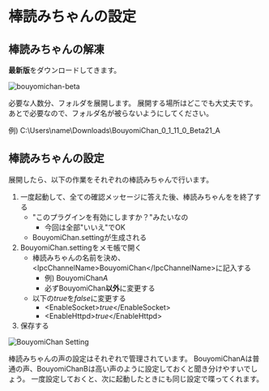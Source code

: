 # 棒読みちゃんの設定

## 棒読みちゃんの解凍

**最新版**をダウンロードしてきます。

![bouyomichan-beta](../image/bouyomichan-beta.png)

必要な人数分、フォルダを展開します。
展開する場所はどこでも大丈夫です。
あとで必要なので、フォルダ名が被らないようにしてください。

例) C:\Users\name\Downloads\BouyomiChan_0_1_11_0_Beta21_A

## 棒読みちゃんの設定

展開したら、以下の作業をそれぞれの棒読みちゃんで行います。

1. 一度起動して、全ての確認メッセージに答えた後、棒読みちゃんをを終了する
    - "このプラグインを有効にしますか？"みたいなの
        - 今回は全部"いいえ"でOK
    - BouyomiChan.settingが生成される
1. BouyomiChan.settingをメモ帳で開く
    - 棒読みちゃんの名前を決め、\<IpcChannelName\>BouyomiChan\</IpcChannelName\>に記入する
        - 例) BouyomiChan*A*
        - 必ずBouyomiChan**以外**に変更する
    - 以下の*true*を*false*に変更する
        - \<EnableSocket\>*true*\</EnableSocket\>
        - \<EnableHttpd\>*true*\</EnableHttpd\>
1. 保存する

![BouyomiChan Setting](../image/bouyomichan-channelsetting.png)

棒読みちゃんの声の設定はそれぞれで管理されています。
BouyomiChanAは普通の声、BouyomiChanBは高い声のように設定しておくと聞き分けやすいでしょう。
一度設定しておくと、次に起動したときにも同じ設定で喋ってくれます。